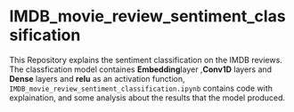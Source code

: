 # IMDB_movie_review_sentiment_classification
This Repository explains the sentiment classification on the IMDB reviews.
The  classfication model containes **Embedding**layer ,**Conv1D** layers and **Dense** layers and **relu** as an activation function,
`IMDB_movie_review_sentiment_classification.ipynb` contains code with explaination, and some analysis about the results that the model produced.
